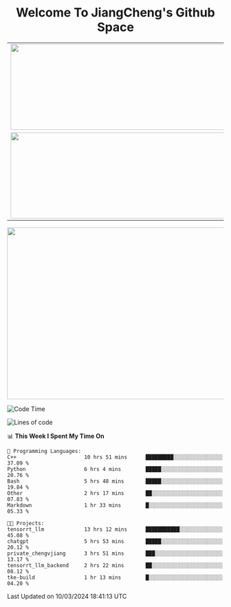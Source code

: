 <h1 align="center">Welcome To JiangCheng's Github Space</h1>

<table align="center" frame="void" rules="none" >
  <tr>
    <td>
      <div align="center"> <img height="200px" width="500px"  src="https://github-readme-stats.vercel.app/api?username=thisjiang&hide_title=true&hide_border=true&layout=compact&show_icons=trueline_height=21&text_color=000&icon_color=000&bg_color=0,ea6161,ffc64d,fffc4d,52fa5a&theme=graywhite" /> </div>
    </td>
    <td>
      <div align="center"> <img height="200px" width="500px" src="https://github-readme-stats.vercel.app/api/top-langs/?username=thisjiang&hide_title=true&hide_border=true&layout=compact&langs_count=6&text_color=000&icon_color=fff&bg_color=0,52fa5a,4dfcff,c64dff&theme=graywhite" /> </div>
    </td>
  </tr>
  <tr>
    <td>
      <div align="center"> <img height="200px" width="500px" src="https://github-readme-streak-stats.herokuapp.com/?user=thisjiang&hide_title=true&hide_border=true&layout=compact&langs_count=6" /> </div>
    </td>
    <td>
      <div align="center"> 
      <a href="https://github.com/" target="_blank"><img style="margin: 10px" src="https://profilinator.rishav.dev/skills-assets/git-scm-icon.svg" alt="Git" height="50" /></a>  
      <a href="https://www.linux.org/" target="_blank"><img style="margin: 10px" src="https://profilinator.rishav.dev/skills-assets/linux-original.svg" alt="Linux" height="50" /></a>  
      <a href="https://www.gnu.org/software/bash/" target="_blank"><img style="margin: 10px" src="https://profilinator.rishav.dev/skills-assets/gnu_bash-icon.svg" alt="Bash" height="50" /></a>  
      </div>
    </td>
  </tr>
</table>

<div align="center"> <img height="400px" width="1000px" src="https://github-readme-activity-graph.cyclic.app/graph?username=thisjiang&theme=react&hide_title=true&hide_border=true&layout=compact&langs_count=6" /> </div></td>

<!--START_SECTION:waka-->
![Code Time](http://img.shields.io/badge/Code%20Time-946%20hrs%2041%20mins-blue)

![Lines of code](https://img.shields.io/badge/From%20Hello%20World%20I%27ve%20Written-540.8%20thousand%20lines%20of%20code-blue)

📊 **This Week I Spent My Time On** 

```text
💬 Programming Languages: 
C++                      10 hrs 51 mins      █████████░░░░░░░░░░░░░░░░   37.09 % 
Python                   6 hrs 4 mins        █████░░░░░░░░░░░░░░░░░░░░   20.76 % 
Bash                     5 hrs 48 mins       █████░░░░░░░░░░░░░░░░░░░░   19.84 % 
Other                    2 hrs 17 mins       ██░░░░░░░░░░░░░░░░░░░░░░░   07.83 % 
Markdown                 1 hr 33 mins        █░░░░░░░░░░░░░░░░░░░░░░░░   05.33 % 

🐱‍💻 Projects: 
tensorrt_llm             13 hrs 12 mins      ███████████░░░░░░░░░░░░░░   45.08 % 
chatgpt                  5 hrs 53 mins       █████░░░░░░░░░░░░░░░░░░░░   20.12 % 
private_chengvjiang      3 hrs 51 mins       ███░░░░░░░░░░░░░░░░░░░░░░   13.17 % 
tensorrt_llm_backend     2 hrs 22 mins       ██░░░░░░░░░░░░░░░░░░░░░░░   08.12 % 
tke-build                1 hr 13 mins        █░░░░░░░░░░░░░░░░░░░░░░░░   04.20 % 
```


 Last Updated on 10/03/2024 18:41:13 UTC
<!--END_SECTION:waka-->
